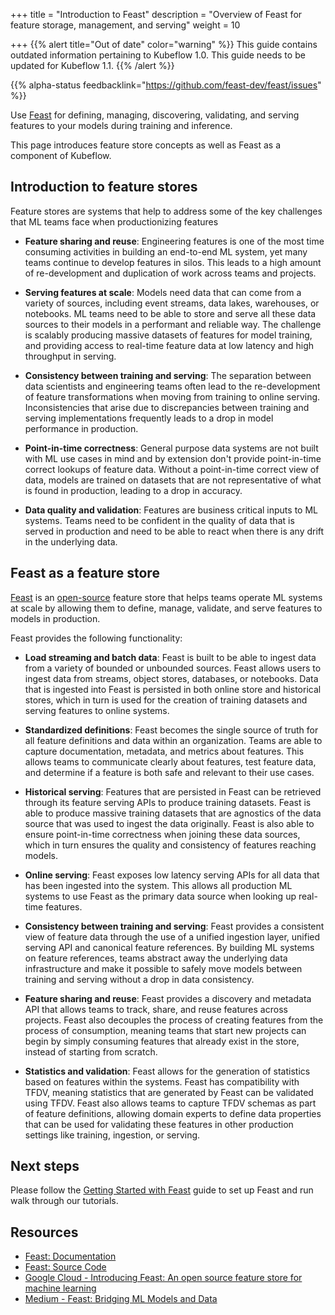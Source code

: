 +++
title = "Introduction to Feast"
description = "Overview of Feast for feature storage, management, and serving"
weight = 10
                    
+++
{{% alert title="Out of date" color="warning" %}}
This guide contains outdated information pertaining to Kubeflow 1.0. This guide
needs to be updated for Kubeflow 1.1.
{{% /alert %}}

{{% alpha-status 
  feedbacklink="https://github.com/feast-dev/feast/issues" %}}
  
Use [Feast](http://feast.dev/) for defining, managing, discovering, validating, and serving features to your models during training and inference.

This page introduces feature store concepts as well as Feast as a component of Kubeflow.

## Introduction to feature stores

Feature stores are systems that help to address some of the key challenges that ML teams face when productionizing features

* __Feature sharing and reuse__: Engineering features is one of the most time consuming activities in building an end-to-end ML system, yet many teams continue to develop features in silos. This leads to a high amount of re-development and duplication of work across teams and projects.

* __Serving features at scale__: Models need data that can come from a variety of sources, including event streams, data lakes, warehouses, or notebooks. ML teams need to be able to store and serve all these data sources to their models in a performant and reliable way. The challenge is scalably producing massive datasets of features for model training, and providing access to real-time feature data at low latency and high throughput in serving.

* __Consistency between training and serving__: The separation between data scientists and engineering teams often lead to the re-development of feature transformations when moving from training to online serving. Inconsistencies that arise due to discrepancies between training and serving implementations frequently leads to a drop in model performance in production.

* __Point-in-time correctness__:  General purpose data systems are not built with ML use cases in mind and by extension don't provide point-in-time correct lookups of feature data. Without a point-in-time correct view of data, models are trained on datasets that are not representative of what is found in production, leading to a drop in accuracy.

* __Data quality and validation__: Features are business critical inputs to ML systems. Teams need to be confident in the quality of data that is served in production and need to be able to react when there is any drift in the underlying data.

## Feast as a feature store

[Feast](http://feast.dev/) is an [open-source](https://github.com/feast-dev/feast) feature store that helps teams operate ML systems at scale by allowing them to define, manage, validate, and serve features to models in production. 

Feast provides the following functionality:

* __Load streaming and batch data__: Feast is built to be able to ingest data from a variety of bounded or unbounded sources. Feast allows users to ingest data from streams, object stores, databases, or notebooks. Data that is ingested into Feast is persisted in both online store and historical stores, which in turn is used for the creation of training datasets and serving features to online systems.

* __Standardized definitions__: Feast becomes the single source of truth for all feature definitions and data within an organization. Teams are able to capture documentation, metadata, and metrics about features. This allows teams to communicate clearly about features, test feature data, and determine if a feature is both safe and relevant to their use cases. 

* __Historical serving__: Features that are persisted in Feast can be retrieved through its feature serving APIs to produce training datasets. Feast is able to produce massive training datasets that are agnostics of the data source that was used to ingest the data originally. Feast is also able to ensure point-in-time correctness when joining these data sources, which in turn ensures the quality and consistency of features reaching models.

* __Online serving__: Feast exposes low latency serving APIs for all data that has been ingested into the system. This allows all production ML systems to use Feast as the primary data source when looking up real-time features.

* __Consistency between training and serving__: Feast provides a consistent view of feature data through the use of a unified ingestion layer, unified serving API and canonical feature references. By building ML systems on feature references, teams abstract away the underlying data infrastructure and make it possible to safely move models between training and serving without a drop in data consistency.
 
* __Feature sharing and reuse__: Feast provides a discovery and metadata API that allows teams to track, share, and reuse features across projects. Feast also decouples the process of creating features from the process of consumption, meaning teams that start new projects can begin by simply consuming features that already exist in the store, instead of starting from scratch. 

* __Statistics and validation__: Feast allows for the generation of statistics based on features within the systems. Feast has compatibility with TFDV, meaning statistics that are generated by Feast can be validated using TFDV. Feast also allows teams to capture TFDV schemas as part of feature definitions, allowing domain experts to define data properties that can be used for validating these features in other production settings like training, ingestion, or serving.

## Next steps

Please follow the [Getting Started with Feast](/docs/components/feature-store/getting-started/) guide to set up Feast and run walk through our tutorials.

## Resources

* [Feast: Documentation](http://docs.feast.dev/)
* [Feast: Source Code](https://github.com/feast-dev/feast)
* [Google Cloud - Introducing Feast: An open source feature store for machine learning](https://cloud.google.com/blog/products/ai-machine-learning/introducing-feast-an-open-source-feature-store-for-machine-learning)
* [Medium - Feast: Bridging ML Models and Data](https://blog.gojekengineering.com/feast-bridging-ml-models-and-data-efd06b7d1644)
